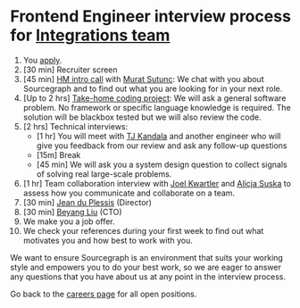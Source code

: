 # Frontend Engineer interview process for [Integrations team](../cloud/integrations/index.md)

1. You [apply](https://boards.greenhouse.io/sourcegraph91).
1. [30 min] Recruiter screen
1. [45 min] [HM intro call](./hm_intro_call.md) with [Murat Sutunc](../../../../team/index.md#murat-sutunc): We chat with you about Sourcegraph and to find out what you are looking for in your next role.
1. [Up to 2 hrs] [Take-home coding project](./software-engineer-coding-exercise.md): We will ask a general software problem. No framework or specific language knowledge is required. The solution will be blackbox tested but we will also review the code.
1. [2 hrs] Technical interviews:
   - [1 hr] You will meet with [TJ Kandala](../../../../team/index.md#tharuntej-kandala) and another engineer who will give you feedback from our review and ask any follow-up questions
   - [15m] Break
   - [45 min] We will ask you a system design question to collect signals of solving real large-scale problems.
1. [1 hr] Team collaboration interview with [Joel Kwartler](../../../../team/index.md#joel-kwartler) and [Alicja Suska](../../../../team/index.md#alicja-suska) to assess how you communicate and collaborate on a team.
1. [30 min] [Jean du Plessis](../../../../team/index.md#jean-du-plessis) (Director)
1. [30 min] [Beyang Liu](../../../../team/index.md#beyang-liu) (CTO)
1. We make you a job offer.
1. We check your references during your first week to find out what motivates you and how best to work with you.

We want to ensure Sourcegraph is an environment that suits your working style and empowers you to do your best work, so we are eager to answer any questions that you have about us at any point in the interview process.

Go back to the [careers page](https://boards.greenhouse.io/sourcegraph91) for all open positions.

